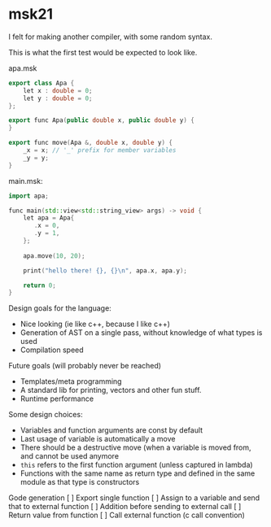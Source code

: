 msk21
=======================

I felt for making another compiler, with some random syntax.

This is what the first test would be expected to look like.

apa.msk
```c++
export class Apa {
    let x : double = 0;
    let y : double = 0;
};

export func Apa(public double x, public double y) {
}

export func move(Apa &, double x, double y) {
    _x = x; // '_' prefix for member variables
    _y = y;
}

```

main.msk:
```c++
import apa;

func main(std::view<std::string_view> args) -> void {
    let apa = Apa{
       .x = 0,
       .y = 1,
    };
    
    apa.move(10, 20);

    print("hello there! {}, {}\n", apa.x, apa.y);

    return 0;
}
```

Design goals for the language:
 * Nice looking (ie like c++, because I like c++)
 * Generation of AST on a single pass, without knowledge of what types is used
 * Compilation speed
 
Future goals (will probably never be reached)
 * Templates/meta programming
 * A standard lib for printing, vectors and other fun stuff.
 * Runtime performance


Some design choices:
 * Variables and function arguments are const by default
 * Last usage of variable is automatically a move
 * There should be a destructive move (when a variable is moved from, and cannot be used anymore
 * `this` refers to the first function argument (unless captured in lambda)
 * Functions with the same name as return type and defined in the same module as that type is constructors


Gode generation
[ ] Export single function
[ ] Assign to a variable and send that to external function
[ ] Addition before sending to external call
[ ] Return value from function
[ ] Call external function (c call convention)
